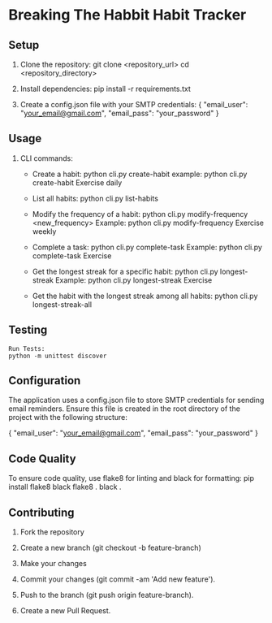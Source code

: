 # Breaking The Habbit Habit Tracker

## Setup

1. Clone the repository:
   git clone <repository_url>
   cd <repository_directory>

2. Install dependencies:
   pip install -r requirements.txt

3. Create a config.json file with your SMTP credentials:
   {
        "email_user": "your_email@gmail.com",
        "email_pass": "your_password"
   }

## Usage

1. CLI commands:
   * Create a habit:
   python cli.py create-habit <name> <frequency>
   example:
   python cli.py create-habit Exercise daily

   * List all habits:
   python cli.py list-habits

   * Modify the frequency of a habit:
   python cli.py modify-frequency <name> <new_frequency>
   Example:
   python cli.py modify-frequency Exercise weekly

   * Complete a task:
   python cli.py complete-task <name>
   Example:
   python cli.py complete-task Exercise

   * Get the longest streak for a specific habit:
   python cli.py longest-streak <name>
   Example: 
   python cli.py longest-streak Exercise

   * Get the habit with the longest streak among all habits:
   python cli.py longest-streak-all

## Testing

    Run Tests:
    python -m unittest discover

## Configuration

The application uses a config.json file to store SMTP credentials for sending email reminders. Ensure this file is created in the root directory of the project with the following structure:

{
    "email_user": "your_email@gmail.com",
    "email_pass": "your_password"
}

## Code Quality

To ensure code quality, use flake8 for linting and black for formatting:
pip install flake8 black
flake8 .
black .

## Contributing

1. Fork the repository

2. Create a new branch (git checkout -b feature-branch)

3. Make your changes

4. Commit your changes (git commit -am 'Add new feature').

5. Push to the branch (git push origin feature-branch).

6. Create a new Pull Request.
